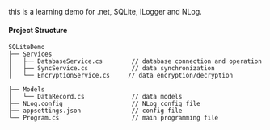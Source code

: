 this is a  learning demo for  .net, SQLite, ILogger and  NLog.

#### **Project Structure**

```
SQLiteDemo
├── Services
│   ├── DatabaseService.cs        // database connection and operation
│   ├── SyncService.cs            // data synchronization
│   └── EncryptionService.cs     // data encryption/decryption

├── Models
│   └── DataRecord.cs             // data models
├── NLog.config                   // NLog config file
├── appsettings.json              // config file
└── Program.cs                    // main programming file
```


